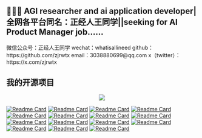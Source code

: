 

<h2 align="left">👨🏻‍💻 AGI researcher and ai application developer|全网各平台同名：正经人王同学||seeking for AI Product Manager job......</h2>
微信公众号：正经人王同学
wechat：whatisallineed
github：https://github.com/zjrwtx
email：3038880699@qq.com
x（twitter）：https://x.com/zjrwtx
</h2>


<h2 align="left">我的开源项目</h2>
<p align = "center">
  <img src = "https://github-readme-stats.vercel.app/api?username=zjrwtx&show_icons=true&theme=tokyonight&line_height=27">
<!--   <img src = "https://github-readme-stats.vercel.app/api/top-langs/?username=zjrwtx&theme=radical"> -->
</p>

[![Readme Card](https://github-readme-stats.vercel.app/api/pin/?username=zjrwtx&show_icons=true&theme=radical&repo=VideoQA_databuilder )](https://github.com/zjrwtx/VideoQA_databuilder)
[![Readme Card](https://github-readme-stats.vercel.app/api/pin/?username=zjrwtx&show_icons=true&theme=radical&repo=Multimodal-data-factory-agent )](https://github.com/zjrwtx/Multimodal-data-factory-agent)
[![Readme Card](https://github-readme-stats.vercel.app/api/pin/?username=zjrwtx&show_icons=true&theme=radical&repo=open_handwritingai )](https://github.com/zjrwtx/open_handwritingai)
[![Readme Card](https://github-readme-stats.vercel.app/api/pin/?username=zjrwtx&show_icons=true&theme=radical&repo=AIgene_anki )](https://github.com/zjrwtx/AIgene_anki)
[![Readme Card](https://github-readme-stats.vercel.app/api/pin/?username=zjrwtx&show_icons=true&theme=radical&repo=yourmemory_v1 )](https://github.com/zjrwtx/yourmemory_v1)
[![Readme Card](https://github-readme-stats.vercel.app/api/pin/?username=zjrwtx&show_icons=true&theme=radical&repo=jwtdemo )](https://github.com/zjrwtx/jwtdemo)
[![Readme Card](https://github-readme-stats.vercel.app/api/pin/?username=zjrwtx&show_icons=true&theme=radical&repo=Pass_the_exam )](https://github.com/zjrwtx/Pass_the_exam)
[![Readme Card](https://github-readme-stats.vercel.app/api/pin/?username=zjrwtx&show_icons=true&theme=radical&repo=smu-gdmu-igem-wiki )](https://github.com/zjrwtx/smu-gdmu-igem-wiki)
[![Readme Card](https://github-readme-stats.vercel.app/api/pin/?username=zjrwtx&show_icons=true&theme=radical&repo=littlenotenotes )](https://github.com/zjrwtx/littlenotenotes)
[![Readme Card](https://github-readme-stats.vercel.app/api/pin/?username=zjrwtx&show_icons=true&theme=radical&repo=bilibiliQA_databuilder )](https://github.com/zjrwtx/bilibiliQA_databuilder)
[![Readme Card](https://github-readme-stats.vercel.app/api/pin/?username=zjrwtx&show_icons=true&theme=radical&repo=WebQuestions_databuilder )](https://github.com/zjrwtx/WebQuestions_databuilder)
[![Readme Card](https://github-readme-stats.vercel.app/api/pin/?username=zjrwtx&show_icons=true&theme=radical&repo=preference_databuilder )](https://github.com/zjrwtx/preference_databuilder)
[![Readme Card](https://github-readme-stats.vercel.app/api/pin/?username=zjrwtx&show_icons=true&theme=radical&repo=AIgene_anki )](https://github.com/zjrwtx/AIgene_anki)
[![Readme Card](https://github-readme-stats.vercel.app/api/pin/?username=zjrwtx&show_icons=true&theme=radical&repo=videotopdf_ui )](https://github.com/zjrwtx/videotopdf_ui)
[![Readme Card](https://github-readme-stats.vercel.app/api/pin/?username=zjrwtx&show_icons=true&theme=radical&repo=open_summary )](https://github.com/zjrwtx/open_summary)






